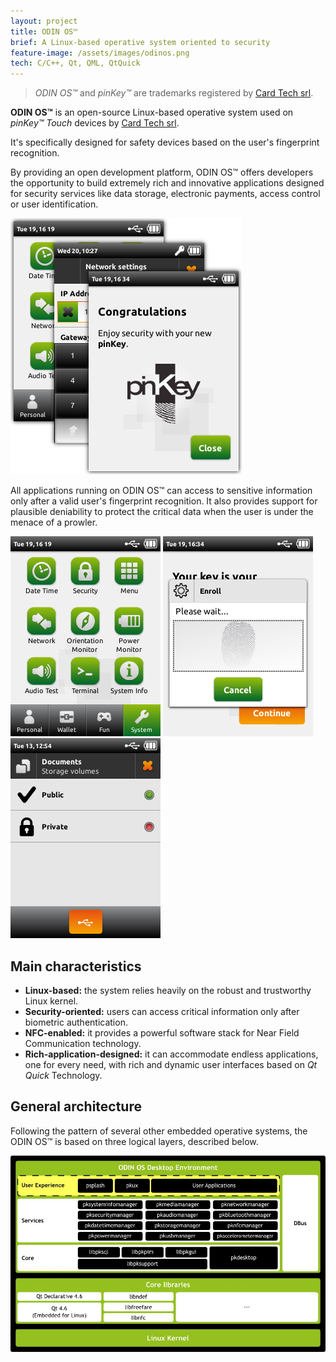 ```yaml
---
layout: project
title: ODIN OS™
brief: A Linux-based operative system oriented to security
feature-image: /assets/images/odinos.png
tech: C/C++, Qt, QML, QtQuick
---
```


> _ODIN OS™_ and _pinKey™_ are trademarks registered by [Card Tech srl].

**ODIN OS™** is an open-source Linux-based operative system used on _pinKey™ Touch_ devices by [Card Tech srl].

It's specifically designed for safety devices based on the user's fingerprint recognition.

By providing an open development platform, ODIN OS™ offers developers the opportunity to build extremely rich and innovative applications designed for security services like data storage, electronic payments, access control or user identification.

<img src="/assets/images/desktop.png" alt="ODIN OS™ Desktop"/>

All applications running on ODIN OS™ can access to sensitive information only after a valid user's fingerprint recognition. It also provides support for plausible deniability to protect the critical data when the user is under the menace of a prowler.

<div class="row stackable">
  <img src="/assets/images/system-category.png" alt="ODIN OS™ Desktop"/>
  <img src="/assets/images/pkassistant-enrolling.png" alt="ODIN OS™ Desktop"/>
  <img src="/assets/images/public_mounted.png" alt="ODIN OS™ Desktop"/>
</div>

## Main characteristics

* **Linux-based:** the system relies heavily on the robust and trustworthy Linux kernel.
* **Security-oriented:** users can access critical information only after biometric authentication.
* **NFC-enabled:** it provides a powerful software stack for Near Field Communication technology.
* **Rich-application-designed:** it can accommodate endless applications, one for every need, with rich and dynamic user interfaces based on _Qt Quick_ Technology.

## General architecture

Following the pattern of several other embedded operative systems, the ODIN OS™ is based on three logical layers, described below.

![ODIN OS™ Architecture](/assets/images/odin-os-architecture.jpg)

[card tech srl]: https://www.card-tech.it
[the qt company]: https://www.qt.io/
